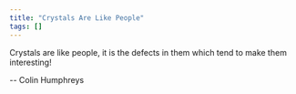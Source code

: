 ```yaml
---
title: "Crystals Are Like People"
tags: []
---
```


Crystals are like people, it is the defects in them which tend to make them interesting!

-- Colin Humphreys
